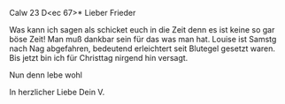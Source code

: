  Calw 23 D<ec 67>*
Lieber Frieder

Was kann ich sagen als schicket euch in die Zeit denn es ist keine so gar böse Zeit! Man muß dankbar sein für das was man hat. Louise ist Samstg nach Nag abgefahren, bedeutend erleichtert seit Blutegel gesetzt waren. Bis jetzt bin ich für Christtag nirgend hin versagt.

Nun denn lebe wohl

 In herzlicher Liebe
 Dein V.
